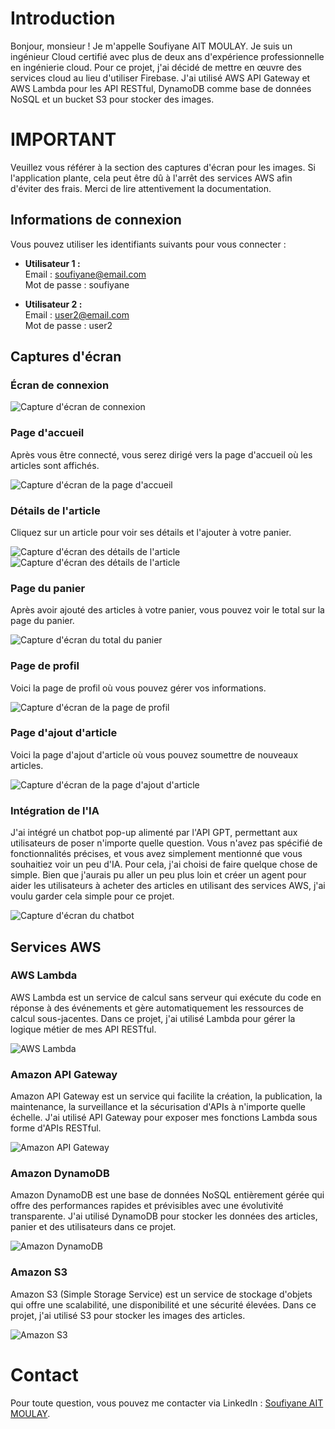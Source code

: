# Introduction

Bonjour, monsieur ! Je m'appelle Soufiyane AIT MOULAY. Je suis un ingénieur Cloud certifié avec plus de deux ans d'expérience professionnelle en ingénierie cloud. Pour ce projet, j'ai décidé de mettre en œuvre des services cloud au lieu d'utiliser Firebase. J'ai utilisé AWS API Gateway et AWS Lambda pour les API RESTful, DynamoDB comme base de données NoSQL et un bucket S3 pour stocker des images.


# IMPORTANT

Veuillez vous référer à la section des captures d'écran pour les images. Si l'application plante, cela peut être dû à l'arrêt des services AWS afin d'éviter des frais. Merci de lire attentivement la documentation.


## Informations de connexion

Vous pouvez utiliser les identifiants suivants pour vous connecter :

- **Utilisateur 1 :**  
  Email : soufiyane@email.com  
  Mot de passe : soufiyane  

- **Utilisateur 2 :**  
  Email : user2@email.com  
  Mot de passe : user2  

## Captures d'écran

### Écran de connexion

![Capture d'écran de connexion](screenshots/project/login.png)

### Page d'accueil

Après vous être connecté, vous serez dirigé vers la page d'accueil où les articles sont affichés.

![Capture d'écran de la page d'accueil](screenshots/project/homePage.png)

### Détails de l'article

Cliquez sur un article pour voir ses détails et l'ajouter à votre panier.

![Capture d'écran des détails de l'article](screenshots/project/detail.png)
![Capture d'écran des détails de l'article](screenshots/project/detail2.png)

### Page du panier

Après avoir ajouté des articles à votre panier, vous pouvez voir le total sur la page du panier.

![Capture d'écran du total du panier](screenshots/project/cart.png)

### Page de profil

Voici la page de profil où vous pouvez gérer vos informations.

![Capture d'écran de la page de profil](screenshots/project/profile.png)

### Page d'ajout d'article

Voici la page d'ajout d'article où vous pouvez soumettre de nouveaux articles.

![Capture d'écran de la page d'ajout d'article](screenshots/project/addArticle.png)

### Intégration de l'IA

J'ai intégré un chatbot pop-up alimenté par l'API GPT, permettant aux utilisateurs de poser n'importe quelle question. Vous n'avez pas spécifié de fonctionnalités précises, et vous avez simplement mentionné que vous souhaitiez voir un peu d'IA. Pour cela, j'ai choisi de faire quelque chose de simple. Bien que j'aurais pu aller un peu plus loin et créer un agent pour aider les utilisateurs à acheter des articles en utilisant des services AWS, j'ai voulu garder cela simple pour ce projet.

![Capture d'écran du chatbot](screenshots/project/chat.png)

## Services AWS

### AWS Lambda
AWS Lambda est un service de calcul sans serveur qui exécute du code en réponse à des événements et gère automatiquement les ressources de calcul sous-jacentes. Dans ce projet, j'ai utilisé Lambda pour gérer la logique métier de mes API RESTful.

![AWS Lambda](screenshots/aws/lambda.png)

### Amazon API Gateway
Amazon API Gateway est un service qui facilite la création, la publication, la maintenance, la surveillance et la sécurisation d'APIs à n'importe quelle échelle. J'ai utilisé API Gateway pour exposer mes fonctions Lambda sous forme d'APIs RESTful.

![Amazon API Gateway](screenshots/aws/apigateway.png)

### Amazon DynamoDB
Amazon DynamoDB est une base de données NoSQL entièrement gérée qui offre des performances rapides et prévisibles avec une évolutivité transparente. J'ai utilisé DynamoDB pour stocker les données des articles, panier et des utilisateurs dans ce projet.

![Amazon DynamoDB](screenshots/aws/dynamodb.png)

### Amazon S3
Amazon S3 (Simple Storage Service) est un service de stockage d'objets qui offre une scalabilité, une disponibilité et une sécurité élevées. Dans ce projet, j'ai utilisé S3 pour stocker les images des articles.

![Amazon S3](screenshots/aws/s3.png)

# Contact

Pour toute question, vous pouvez me contacter via LinkedIn : [Soufiyane AIT MOULAY](https://www.linkedin.com/in/soufiiyane/).
